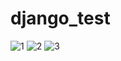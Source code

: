 # django_test
![1](https://user-images.githubusercontent.com/110889453/225594390-d6d7d944-928d-4297-af73-4429523fb250.png)
![2](https://user-images.githubusercontent.com/110889453/225594416-6431c0fd-e157-4ca1-855f-6aaaf7afc064.png)
![3](https://user-images.githubusercontent.com/110889453/225594426-231f7d35-f517-41c8-b9ee-bc84cbc614e8.png)
